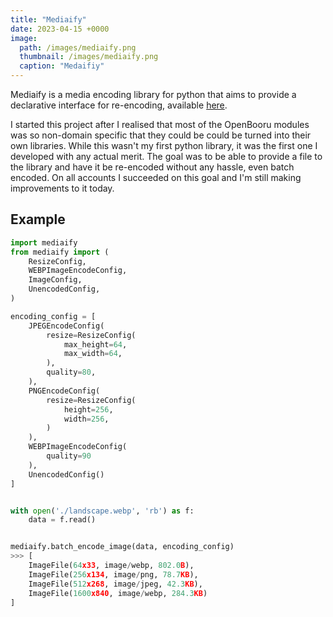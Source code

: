 ```yaml
---
title: "Mediaify"
date: 2023-04-15 +0000
image:
  path: /images/mediaify.png
  thumbnail: /images/mediaify.png
  caption: "Medaifiy"
---
```


Mediaify is a media encoding library for python that aims to provide a declarative interface for re-encoding, available [here](https://pypi.org/project/mediaify/).

I started this project after I realised that most of the OpenBooru modules was so non-domain specific that they could be could be turned into their own libraries. While this wasn't my first python library, it was the first one I developed with any actual merit. The goal was to be able to provide a file to the library and have it be re-encoded without any hassle, even batch encoded. On all accounts I succeeded on this goal and I'm still making improvements to it today.

## Example

```python
import mediaify
from mediaify import (
    ResizeConfig,
    WEBPImageEncodeConfig,
    ImageConfig,
    UnencodedConfig,
)

encoding_config = [
    JPEGEncodeConfig(
        resize=ResizeConfig(
            max_height=64,
            max_width=64,
        ),
        quality=80,
    ),
    PNGEncodeConfig(
        resize=ResizeConfig(
            height=256,
            width=256,
        )
    ),
    WEBPImageEncodeConfig(
        quality=90
    ),
    UnencodedConfig()
]


with open('./landscape.webp', 'rb') as f:
    data = f.read()


mediaify.batch_encode_image(data, encoding_config)
>>> [
    ImageFile(64x33, image/webp, 802.0B),
    ImageFile(256x134, image/png, 78.7KB),
    ImageFile(512x268, image/jpeg, 42.3KB),
    ImageFile(1600x840, image/webp, 284.3KB)
]
```
